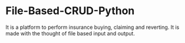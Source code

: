 # File-Based-CRUD-Python
It is a platform to perform insurance buying, claiming and reverting. It is made with the thought of file based input and output.
